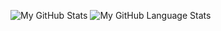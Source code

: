 ![My GitHub Stats](https://github-readme-stats.vercel.app/api/?username=SebastienVanlede&count_private=true&theme=tokyonight&showicons=true)
![My GitHub Language Stats](https://github-readme-stats.vercel.app/api/top-langs/?username=SebastienVanlede&langs_count=5&theme=tokyonight)
